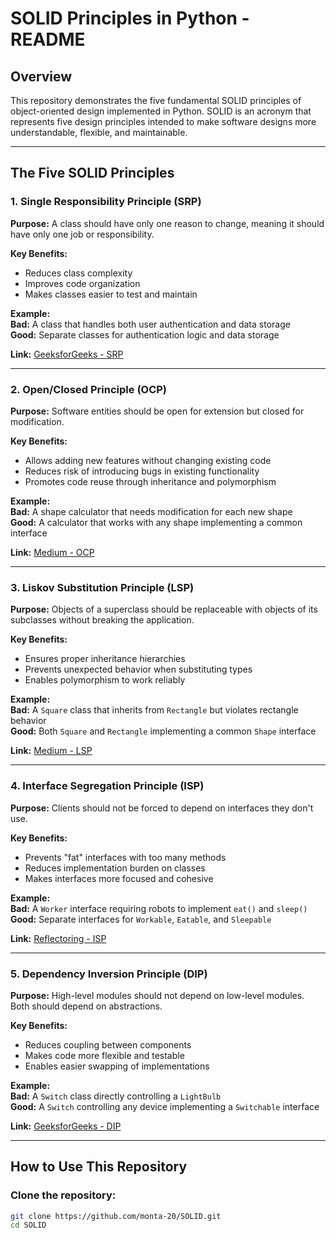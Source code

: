 # SOLID Principles in Python - README

## Overview
This repository demonstrates the five fundamental SOLID principles of object-oriented design implemented in Python. SOLID is an acronym that represents five design principles intended to make software designs more understandable, flexible, and maintainable.

---

## The Five SOLID Principles

### 1. Single Responsibility Principle (SRP)
**Purpose:** A class should have only one reason to change, meaning it should have only one job or responsibility.

**Key Benefits:**
- Reduces class complexity  
- Improves code organization  
- Makes classes easier to test and maintain

**Example:**  
**Bad:** A class that handles both user authentication and data storage  
**Good:** Separate classes for authentication logic and data storage  

**Link:** [GeeksforGeeks - SRP](https://www.geeksforgeeks.org/single-responsibility-in-solid-design-principle/)

---

### 2. Open/Closed Principle (OCP)
**Purpose:** Software entities should be open for extension but closed for modification.

**Key Benefits:**
- Allows adding new features without changing existing code  
- Reduces risk of introducing bugs in existing functionality  
- Promotes code reuse through inheritance and polymorphism

**Example:**  
**Bad:** A shape calculator that needs modification for each new shape  
**Good:** A calculator that works with any shape implementing a common interface  

**Link:** [Medium - OCP](https://medium.com/@ahmedtahaelelemy/the-open-closed-principle-ocp-a-deep-dive-with-case-studies-and-code-examples-44485e5a11ba)

---

### 3. Liskov Substitution Principle (LSP)
**Purpose:** Objects of a superclass should be replaceable with objects of its subclasses without breaking the application.

**Key Benefits:**
- Ensures proper inheritance hierarchies  
- Prevents unexpected behavior when substituting types  
- Enables polymorphism to work reliably

**Example:**  
**Bad:** A `Square` class that inherits from `Rectangle` but violates rectangle behavior  
**Good:** Both `Square` and `Rectangle` implementing a common `Shape` interface  

**Link:** [Medium - LSP](https://medium.com/@ahmedtahaelelemy/understanding-the-liskov-substitution-principle-a-deep-dive-into-solid-principles-b02ac6a18ee3)

---

### 4. Interface Segregation Principle (ISP)
**Purpose:** Clients should not be forced to depend on interfaces they don't use.

**Key Benefits:**
- Prevents "fat" interfaces with too many methods  
- Reduces implementation burden on classes  
- Makes interfaces more focused and cohesive

**Example:**  
**Bad:** A `Worker` interface requiring robots to implement `eat()` and `sleep()`  
**Good:** Separate interfaces for `Workable`, `Eatable`, and `Sleepable`  

**Link:** [Reflectoring - ISP](https://reflectoring.io/interface-segregation-principle/)

---

### 5. Dependency Inversion Principle (DIP)
**Purpose:** High-level modules should not depend on low-level modules. Both should depend on abstractions.

**Key Benefits:**
- Reduces coupling between components  
- Makes code more flexible and testable  
- Enables easier swapping of implementations

**Example:**  
**Bad:** A `Switch` class directly controlling a `LightBulb`  
**Good:** A `Switch` controlling any device implementing a `Switchable` interface  

**Link:** [GeeksforGeeks - DIP](https://www.geeksforgeeks.org/dependecy-inversion-principle-solid/)

---

## How to Use This Repository

### Clone the repository:
```bash
git clone https://github.com/monta-20/SOLID.git
cd SOLID
